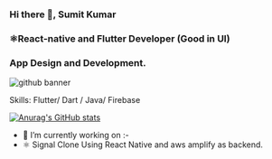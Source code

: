 ### Hi there 👋, Sumit Kumar
### ⚛️React-native and Flutter Developer (Good in UI)
### App Design and Development.
![github banner](https://user-images.githubusercontent.com/72148803/161737303-af4cbc76-b73f-4249-a926-956ef712fddc.jpg)

Skills: Flutter/ Dart / Java/ Firebase

[![Anurag's GitHub stats](https://github-readme-stats.vercel.app/api?username=Sumit31-cyber)](https://github.com/anuraghazra/github-readme-stats)







- 🔭 I’m currently working on  :-
-  ⚛️ Signal Clone Using React Native and aws amplify as backend.














